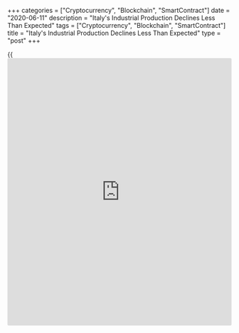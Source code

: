 +++
categories = ["Cryptocurrency", "Blockchain", "SmartContract"]
date = "2020-06-11"
description = "Italy's Industrial Production Declines Less Than Expected"
tags = ["Cryptocurrency", "Blockchain", "SmartContract"]
title = "Italy's Industrial Production Declines Less Than Expected"
type = "post"
+++

{{<iframe id="large-banner" src="https://www.bounty.group/#slide=9.0" width="100%" height="600" scrolling="no" style="border: 0px solid rgb(216, 221, 230); border-radius: 3px;">}}

Italy's industrial production declined sharply in April due to the
government lockdown to contain the spread of [coronavirus][1], but the
pace of decrease in output was slower than expected, data published by
the statistical office Istat showed Thursday.

Industrial production decreased 19.1 percent on a monthly basis in
April. However, this was slower than the record 28.4 percent fall
registered in March and economists' forecast of -24 percent.

Year-on-year, industrial output plunged by [calendar](https://www.fintechee.com/web-trader/)-adjusted 42.5
percent after easing 29.4 percent in the previous month. Production has
been falling since March 2019.

On an unadjusted basis, the decline in production deepened to 40.7
percent from 27.2 percent in the previous month.

Among components, only energy output showed a monthly growth in April,
up 0.7 percent. Intermediate goods output fell 24.6 percent and capital
goods production decreased 21.8 percent. At the same time, consumer
goods posted a monthly fall of 14 percent.

For comments and feedback [contact](https://www.playgroundfx.com/contact/): editorial@rtt[news](https://www.letsplayfx.com/blog/forex-news-website/).com

[Economic News][2]

 **What parts of the world are seeing the best (and worst) economic
performances lately? Click[here][3] to check out our [Econ Scorecard][3]
and find out! See up-to-the-moment [ranking](https://www.playgroundfx.com/blog/crypto-exchange-ranking/)s for the best and worst
performers in [GDP][4], [unemployment rate][5], [inflation][6] and much
more.**

   1. www.rtt[news](https://www.letsplayfx.com/blog/forex-news-website/).com/list/coronavirus.aspx
   2. www.rtt[news](https://www.letsplayfx.com/blog/forex-news-website/).com/Content/EconomicNews.aspx
   3. www.rtt[news](https://www.letsplayfx.com/blog/forex-news-website/).com/economic-scorecard/world-rank/unemployment-rate/highest-performance.aspx
   4. www.rtt[news](https://www.letsplayfx.com/blog/forex-news-website/).com/economic-scorecard/world-rank/GDP/highest-performance.aspx
   5. www.rtt[news](https://www.letsplayfx.com/blog/forex-news-website/).com/economic-scorecard/world-rank/unemployment-rate/lowest-performance.aspx
   6. www.rtt[news](https://www.letsplayfx.com/blog/forex-news-website/).com/economic-scorecard/world-rank/CPI/highest-performance.aspx
